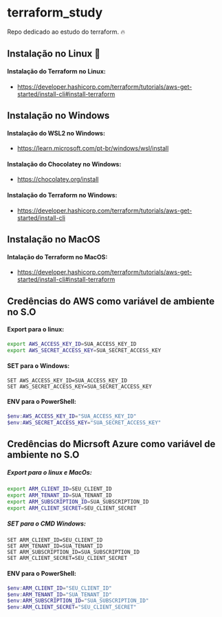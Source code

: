 # terraform_study
Repo dedicado ao estudo do terraform. :fire:

## Instalação no Linux :penguin:

#### Instalação do Terraform no Linux:
- https://developer.hashicorp.com/terraform/tutorials/aws-get-started/install-cli#install-terraform

## Instalação no Windows
#### Instalação do WSL2 no Windows:
- https://learn.microsoft.com/pt-br/windows/wsl/install

#### Instalação do Chocolatey no Windows:
- https://chocolatey.org/install

#### Instalação do Terraform no Windows:
- https://developer.hashicorp.com/terraform/tutorials/aws-get-started/install-cli


## Instalação no MacOS
#### Intalação do Terraform no MacOS:
- https://developer.hashicorp.com/terraform/tutorials/aws-get-started/install-cli#install-terraform

## Credências do AWS como variável de ambiente no S.O

#### Export para o linux:
```bash
export AWS_ACCESS_KEY_ID=SUA_ACCESS_KEY_ID
export AWS_SECRET_ACCESS_KEY=SUA_SECRET_ACCESS_KEY
```

#### SET para o Windows:
```batch
SET AWS_ACCESS_KEY_ID=SUA_ACCESS_KEY_ID
SET AWS_SECRET_ACCESS_KEY=SUA_SECRET_ACCESS_KEY
```

#### ENV para o PowerShell:
```powershell
$env:AWS_ACCESS_KEY_ID="SUA_ACCESS_KEY_ID"
$env:AWS_SECRET_ACCESS_KEY="SUA_SECRET_ACCESS_KEY"
```

## Credências do Micrsoft Azure como variável de ambiente no S.O

##### Export para o linux e MacOs:
```bash 
export ARM_CLIENT_ID=SEU_CLIENT_ID
export ARM_TENANT_ID=SUA_TENANT_ID
export ARM_SUBSCRIPTION_ID=SUA_SUBSCRIPTION_ID
export ARM_CLIENT_SECRET=SEU_CLIENT_SECRET
```

##### SET para o CMD Windows:
```batch
SET ARM_CLIENT_ID=SEU_CLIENT_ID
SET ARM_TENANT_ID=SUA_TENANT_ID
SET ARM_SUBSCRIPTION_ID=SUA_SUBSCRIPTION_ID
SET ARM_CLIENT_SECRET=SEU_CLIENT_SECRET
```

#### ENV para o PowerShell:
```powershell
$env:ARM_CLIENT_ID="SEU_CLIENT_ID"
$env:ARM_TENANT_ID="SUA_TENANT_ID"
$env:ARM_SUBSCRIPTION_ID="SUA_SUBSCRIPTION_ID"
$env:ARM_CLIENT_SECRET="SEU_CLIENT_SECRET"
```
